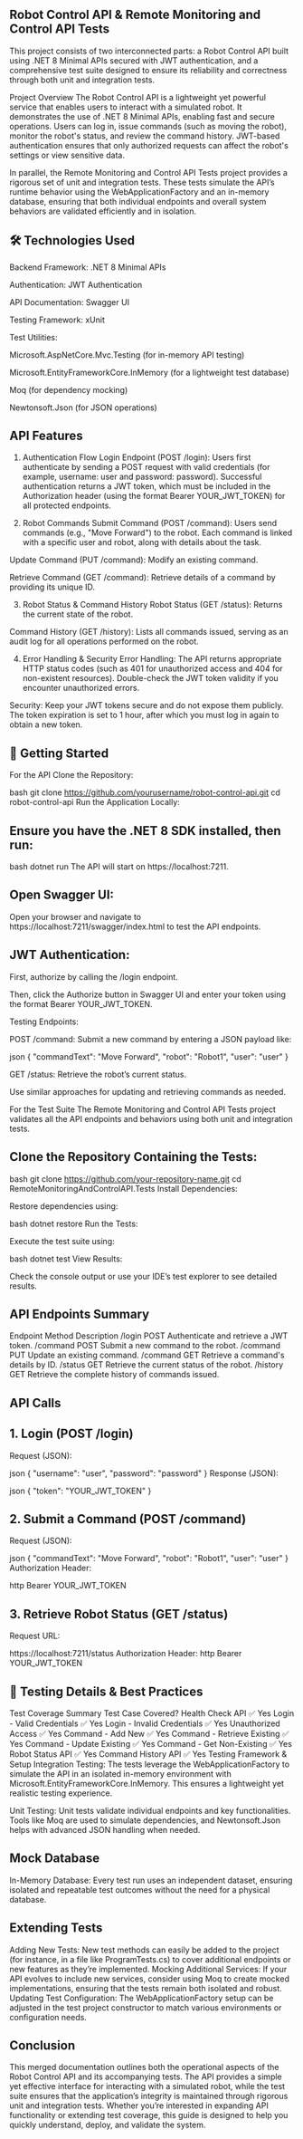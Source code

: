## Robot Control API & Remote Monitoring and Control API Tests
This project consists of two interconnected parts: a Robot Control API built using .NET 8 Minimal APIs secured with JWT authentication, and a comprehensive test suite designed to ensure its reliability and correctness through both unit and integration tests.

Project Overview
The Robot Control API is a lightweight yet powerful service that enables users to interact with a simulated robot. It demonstrates the use of .NET 8 Minimal APIs, enabling fast and secure operations.
Users can log in, issue commands (such as moving the robot), monitor the robot's status, and review the command history. JWT-based authentication ensures that only authorized requests can affect the robot's settings or view sensitive data.

In parallel, the Remote Monitoring and Control API Tests project provides a rigorous set of unit and integration tests.
These tests simulate the API’s runtime behavior using the WebApplicationFactory and an in-memory database, ensuring that both individual endpoints and overall system behaviors are validated efficiently and in isolation.

## 🛠️ Technologies Used
Backend Framework: .NET 8 Minimal APIs

Authentication: JWT Authentication

API Documentation: Swagger UI

Testing Framework: xUnit

Test Utilities:

Microsoft.AspNetCore.Mvc.Testing (for in-memory API testing)

Microsoft.EntityFrameworkCore.InMemory (for a lightweight test database)

Moq (for dependency mocking)

Newtonsoft.Json (for JSON operations)

## API Features
1. Authentication Flow
Login Endpoint (POST /login): Users first authenticate by sending a POST request with valid credentials (for example, username: user and password: password).
Successful authentication returns a JWT token, which must be included in the Authorization header (using the format Bearer YOUR_JWT_TOKEN) for all protected endpoints.

3. Robot Commands
Submit Command (POST /command): Users send commands (e.g., "Move Forward") to the robot. Each command is linked with a specific user and robot, along with details about the task.

Update Command (PUT /command): Modify an existing command.

Retrieve Command (GET /command): Retrieve details of a command by providing its unique ID.

3. Robot Status & Command History
Robot Status (GET /status): Returns the current state of the robot.

Command History (GET /history): Lists all commands issued, serving as an audit log for all operations performed on the robot.

4. Error Handling & Security
Error Handling: The API returns appropriate HTTP status codes (such as 401 for unauthorized access and 404 for non-existent resources).
Double-check the JWT token validity if you encounter unauthorized errors.

Security: Keep your JWT tokens secure and do not expose them publicly. The token expiration is set to 1 hour, after which you must log in again to obtain a new token.

## 🚀 Getting Started
For the API
Clone the Repository:

bash
git clone https://github.com/yourusername/robot-control-api.git
cd robot-control-api
Run the Application Locally:

## Ensure you have the .NET 8 SDK installed, then run:

bash
dotnet run
The API will start on https://localhost:7211.

## Open Swagger UI:

Open your browser and navigate to https://localhost:7211/swagger/index.html to test the API endpoints.

## JWT Authentication:

First, authorize by calling the /login endpoint.

Then, click the Authorize button in Swagger UI and enter your token using the format Bearer YOUR_JWT_TOKEN.

Testing Endpoints:

POST /command: Submit a new command by entering a JSON payload like:

json
{
  "commandText": "Move Forward",
  "robot": "Robot1",
  "user": "user"
}

GET /status: Retrieve the robot’s current status.

Use similar approaches for updating and retrieving commands as needed.

For the Test Suite
The Remote Monitoring and Control API Tests project validates all the API endpoints and behaviors using both unit and integration tests.

## Clone the Repository Containing the Tests:

bash
git clone https://github.com/your-repository-name.git
cd RemoteMonitoringAndControlAPI.Tests
Install Dependencies:

Restore dependencies using:

bash
dotnet restore
Run the Tests:

Execute the test suite using:

bash
dotnet test
View Results:

Check the console output or use your IDE’s test explorer to see detailed results.

## API Endpoints Summary
Endpoint	Method	Description
/login	POST	Authenticate and retrieve a JWT token.
/command	POST	Submit a new command to the robot.
/command	PUT	Update an existing command.
/command	GET	Retrieve a command's details by ID.
/status	GET	Retrieve the current status of the robot.
/history	GET	Retrieve the complete history of commands issued.

## API Calls

## 1. Login (POST /login)
Request (JSON):

json
{
  "username": "user",
  "password": "password"
}
Response (JSON):

json
{
  "token": "YOUR_JWT_TOKEN"
}

## 2. Submit a Command (POST /command)
Request (JSON):

json
{
  "commandText": "Move Forward",
  "robot": "Robot1",
  "user": "user"
}
Authorization Header:

http
Bearer YOUR_JWT_TOKEN

## 3. Retrieve Robot Status (GET /status)
Request URL:

https://localhost:7211/status
Authorization Header:
http
Bearer YOUR_JWT_TOKEN

## 🚧 Testing Details & Best Practices
Test Coverage Summary
Test Case	Covered?
Health Check API	✅ Yes
Login - Valid Credentials	✅ Yes
Login - Invalid Credentials	✅ Yes
Unauthorized Access	✅ Yes
Command - Add New	✅ Yes
Command - Retrieve Existing	✅ Yes
Command - Update Existing	✅ Yes
Command - Get Non-Existing	✅ Yes
Robot Status API	✅ Yes
Command History API	✅ Yes
Testing Framework & Setup
Integration Testing: The tests leverage the WebApplicationFactory to simulate the API in an isolated in-memory environment with Microsoft.EntityFrameworkCore.InMemory.
This ensures a lightweight yet realistic testing experience.

Unit Testing: Unit tests validate individual endpoints and key functionalities. Tools like Moq are used to simulate dependencies, and Newtonsoft.Json helps with advanced JSON handling when needed.

## Mock Database
In-Memory Database: Every test run uses an independent dataset, ensuring isolated and repeatable test outcomes without the need for a physical database.

## Extending Tests
Adding New Tests: New test methods can easily be added to the project (for instance, in a file like ProgramTests.cs) to cover additional endpoints or new features as they’re implemented.
Mocking Additional Services: If your API evolves to include new services, consider using Moq to create mocked implementations, ensuring that the tests remain both isolated and robust.
Updating Test Configuration: The WebApplicationFactory setup can be adjusted in the test project constructor to match various environments or configuration needs.

## Conclusion
This merged documentation outlines both the operational aspects of the Robot Control API and its accompanying tests.
The API provides a simple yet effective interface for interacting with a simulated robot, while the test suite ensures that the application’s integrity is maintained through rigorous unit and integration tests.
Whether you’re interested in expanding API functionality or extending test coverage, this guide is designed to help you quickly understand, deploy, and validate the system.
